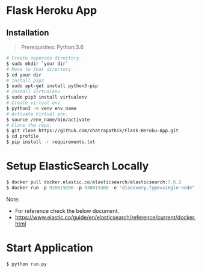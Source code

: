 # Flask Heroku App

## Installation

> Prerequisites: Python:3.6
```bash
# Create seperate directory.
$ sudo mkdir `your dir`
# Move to that directory.
$ cd your dir
# Install pip3
$ sudo apt-get install python3-pip
# Install Virtualenv
$ sudo pip3 install virtualenv
# Create virtual env
$ python3 -m venv env_name
# Activate Virtual env.
$ source /env_name/bin/activate
# Clone the repo.
$ git clone https://github.com/chatrapathik/Flask-Heroku-App.git
$ cd profile 
$ pip install -r requirements.txt
```

# Setup ElasticSearch Locally
```python
$ docker pull docker.elastic.co/elasticsearch/elasticsearch:7.6.2
$ docker run -p 9200:9200 -p 9300:9300 -e "discovery.type=single-node" docker.elastic.co/elasticsearch/elasticsearch:7.6.2
```
Note:
- For reference check the below document.
- https://www.elastic.co/guide/en/elasticsearch/reference/current/docker.html

# Start Application

```bash
$ python run.py
```

